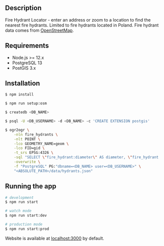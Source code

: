 ## Description

Fire Hydrant Locator - enter an address or zoom to a location to find the nearest fire hydrants. Limited to fire hydrants located in Poland.
Fire hydrant data comes from [OpenStreetMap](https://www.openstreetmap.org/).

## Requirements

- Node.js >= 12.x
- PostgreSQL 13
- PostGIS 3.x

## Installation

```bash
$ npm install
```

```bash
$ npm run setup:osm
```

```bash
$ createdb <DB_NAME>
```

```bash
$ psql -U <DB_USERNAME> -d <DB_NAME> -c 'CREATE EXTENSION postgis'
```

```bash
$ ogr2ogr \
    -nln fire_hydrants \
    -nlt POINT \
    -lco GEOMETRY_NAME=geom \
    -lco FID=gid \
    -t_srs EPSG:4326 \
    -sql "SELECT \"fire_hydrant:diameter\" AS diameter, \"fire_hydrant:position\" AS position, \"fire_hydrant:type\" AS type from hydrants" \
    -overwrite \
    -f "PostgreSQL" PG:"dbname=<DB_NAME> user=<DB_USERNAME>" \
    "<ABSOLUTE_PATH>/data/hydrants.json"
```

## Running the app

```bash
# development
$ npm run start

# watch mode
$ npm run start:dev

# production mode
$ npm run start:prod
```

Website is available at [localhost:3000](localhost:3000) by default.
